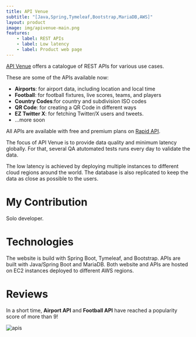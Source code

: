 ```yaml
---
title: API Venue
subtitle: "[Java,Spring,Tymeleaf,Bootstrap,MariaDB,AWS]"
layout: product
image: img/apivenue-main.png
features:
    - label: REST APIs
    - label: Low latency
    - label: Product web page
---
```

[API Venue](https://apivenue.com) offers a catalogue of REST APIs for various use cases. 

These are some of the APIs available now: 
- **Airports**: for airport data, including location and local time
- **Football**: for football fixtures, live scores, teams, and players
- **Country Codes**:for country and subdivision ISO codes
- **QR Code**: for creating a QR Code in different ways
- **EZ Twitter X**: for fetching Twitter/X users and tweets.
- ...more soon

All APIs are available with free and premium plans on [Rapid API](https://rapidapi.com/user/epsi).

The focus of API Venue is to provide data quality and minimum latency globally. For that, several QA atutomated tests runs every day to validate the data. 

The low latency is achieved by deploying multiple instances to different cloud regions around the world. The database is also replicated to keep the data as close as possible to the users.

# My Contribution

Solo developer.

# Technologies

The website is build with Spring Boot, Tymeleaf, and Bootstrap. APIs are built with Java/Spring Boot and MariaDB. Both website and APIs are hosted on EC2 instances deployed to different AWS regions.

# Reviews

In a short time, **Airport API** and **Football API** have reached a popularity score of more than 9!

![apis](img/airports-football-api.png)